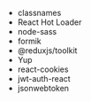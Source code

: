 - classnames
- React Hot Loader
- node-sass
- formik
- @reduxjs/toolkit
- Yup
- react-cookies
- jwt-auth-react
- jsonwebtoken
